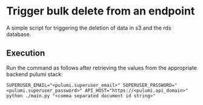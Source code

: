 # Trigger bulk delete from an endpoint

A simple script for triggering the deletion of data in s3 and the rds database.

## Execution

Run the command as follows after retrieving the values from the appropriate backend pulumi stack:

```shell
SUPERUSER_EMAIL="<pulumi.superuser_email>" SUPERUSER_PASSWORD="<pulumi.superuser_password>" API_HOST="https://<pulumi.api_domain>" python ./main.py "<comma separated document id string>"
```

